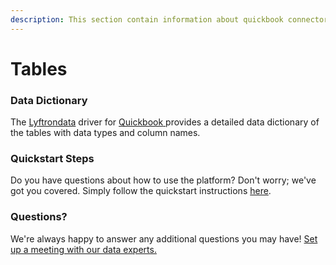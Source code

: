 ```yaml
---
description: This section contain information about quickbook connector tables information
---
```


# Tables

### Data Dictionary

The [Lyftrondata](https://www.lyftrondata.com/) driver for [Quickbook](https://www.lyftrondata.com/integration/finance-analytics/quickbook/)[ ](https://www.lyftrondata.com/integration/quickbook/)provides a detailed data dictionary of the tables with data types and column names.

### Quickstart Steps

Do you have questions about how to use the platform? Don't worry; we've got you covered. Simply follow the quickstart instructions [here](../).

### Questions? <a href="#questions" id="questions"></a>

We're always happy to answer any additional questions you may have! [Set up a meeting with our data experts.](https://www.lyftrondata.com/book-a-meeting/)
